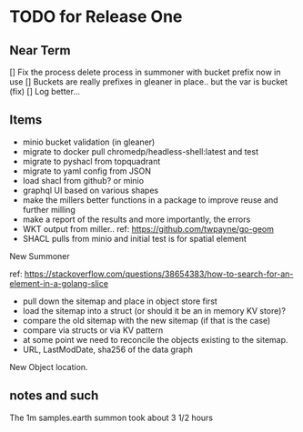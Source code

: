 # TODO for Release One

## Near Term

[] Fix the process delete process in summoner with bucket prefix now in use
[] Buckets are really prefixes in gleaner in place..  but the var is bucket  (fix)
[] Log better...


## Items

* minio bucket validation (in gleaner)
* migrate to docker pull chromedp/headless-shell:latest and test
* migrate to pyshacl from topquadrant 
* migrate to yaml config from JSON
* load shacl from github?  or minio
* graphql UI based on various shapes 
* make the millers better functions in a package to improve reuse and further milling
* make a report of the results and more importantly, the errors
* WKT output from miller..   ref: https://github.com/twpayne/go-geom
* SHACL pulls from minio and initial test is for spatial element


New Summoner

ref: https://stackoverflow.com/questions/38654383/how-to-search-for-an-element-in-a-golang-slice 

* pull down the sitemap and place in object store first
* load the sitemap into a struct   (or should it be an in memory KV store)?
* compare the old sitemap with the new sitemap (if that is the case) 
* compare via structs or via KV pattern
* at some point we need to reconcile the objects existing to the sitemap.
* URL, LastModDate, sha256 of the data graph


New Object location.


## notes and such

The 1m samples.earth summon took about 3 1/2 hours

